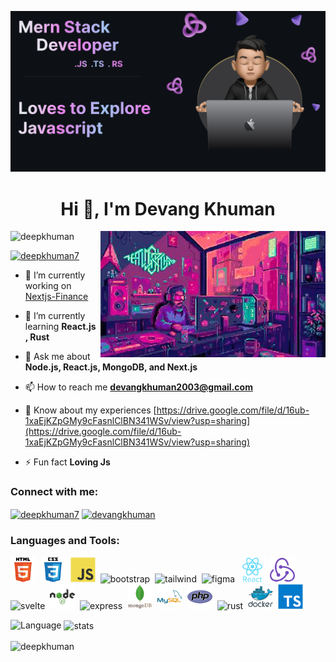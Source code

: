 ![logo](https://github.com/Deepkhuman/deepkhuman/blob/main/banner2.png)

<h1 align="center">Hi 👋, I'm Devang Khuman</h1>


<img align="right" alt="Coding" src="https://github.com/Deepkhuman/deepkhuman/blob/main/WhatsApp%20GIF%202024-08-03%20at%2016.28.03.gif">

<p align="left"> <img src="https://komarev.com/ghpvc/?username=deepkhuman&label=Profile%20views&color=0e75b6&style=flat" alt="deepkhuman" /> </p>

<p align="left"> <a href="https://twitter.com/deepkhuman7" target="blank"><img src="https://img.shields.io/twitter/follow/deepkhuman7?logo=twitter&style=for-the-badge" alt="deepkhuman7" /></a> </p>

- 🔭 I’m currently working on [Nextjs-Finance](https://github.com/Deepkhuman/Nextjs-Finance)

- 🌱 I’m currently learning **React.js , Rust**

- 💬 Ask me about **Node.js, React.js, MongoDB, and Next.js**

- 📫 How to reach me **devangkhuman2003@gmail.com**

- 📄 Know about my experiences [https://drive.google.com/file/d/16ub-1xaEjKZpGMy9cFasnlClBN341WSv/view?usp=sharing](https://drive.google.com/file/d/16ub-1xaEjKZpGMy9cFasnlClBN341WSv/view?usp=sharing)

- ⚡ Fun fact **Loving Js**

<h3 align="left">Connect with me:</h3>
<p align="left">
<a href="https://twitter.com/deepkhuman7" target="blank"><img align="center" src="https://raw.githubusercontent.com/rahuldkjain/github-profile-readme-generator/master/src/images/icons/Social/twitter.svg" alt="deepkhuman7" height="30" width="40" /></a>
<a href="https://linkedin.com/in/devangkhuman" target="blank"><img align="center" src="https://raw.githubusercontent.com/rahuldkjain/github-profile-readme-generator/master/src/images/icons/Social/linked-in-alt.svg" alt="devangkhuman" height="30" width="40" /></a>
</p>

<h3 align="left">Languages and Tools:</h3>
<div align="left">
	<div>
		<img
			src="https://raw.githubusercontent.com/devicons/devicon/master/icons/html5/html5-original-wordmark.svg"
			alt="html5"
			width="40"
			height="40"
		/>&nbsp;
		<img
			src="https://raw.githubusercontent.com/devicons/devicon/master/icons/css3/css3-original-wordmark.svg"
			alt="css3"
			width="40"
			height="40"
		/>&nbsp;
		<img
			src="https://raw.githubusercontent.com/devicons/devicon/master/icons/javascript/javascript-original.svg"
			alt="javascript"
			width="40"
			height="40"
		/>&nbsp;
		<img
			src="https://logowik.com/content/uploads/images/bootstrap-new725.logowik.com.webp"
			alt="bootstrap"
			width="40"
			height="35"
		/>&nbsp;
		<img
			src="https://www.vectorlogo.zone/logos/tailwindcss/tailwindcss-icon.svg"
			alt="tailwind"
			width="40"
			height="40"
		/>&nbsp;
		<img
			src="https://www.vectorlogo.zone/logos/figma/figma-icon.svg"
			alt="figma"
			width="40"
			height="40"
		/>&nbsp;
    <img
			src="https://raw.githubusercontent.com/devicons/devicon/master/icons/react/react-original-wordmark.svg"
			alt="react"
			width="40"
			height="40"
		/>&nbsp;
		<img
			src="https://raw.githubusercontent.com/devicons/devicon/master/icons/redux/redux-original.svg"
			alt="redux"
			width="40"
			height="40"
		/>&nbsp;
		<img
			src="https://upload.wikimedia.org/wikipedia/commons/1/1b/Svelte_Logo.svg"
			alt="svelte"
			width="40"
			height="40"
		/>&nbsp;
		<img
			src="https://raw.githubusercontent.com/devicons/devicon/master/icons/nodejs/nodejs-original-wordmark.svg"
			alt="nodejs"
			width="40"
			height="40"
		/>&nbsp;
		<img
			src="https://upload.wikimedia.org/wikipedia/en/thumb/7/7e/Express_Clothing_Logo.SVG/490px-Express_Clothing_Logo.SVG.png?20111009101149"
			alt="express"
			width="40"
			height="40"
		/>&nbsp;
		<img
			src="https://raw.githubusercontent.com/devicons/devicon/master/icons/mongodb/mongodb-original-wordmark.svg"
			title="MongoDB"
			alt="MongoDB"
			width="40"
			height="40"
		/>&nbsp;
		<img
			src="https://raw.githubusercontent.com/devicons/devicon/master/icons/mysql/mysql-original-wordmark.svg"
			alt="mysql"
			width="40"
			height="40"
		/>&nbsp;
		<img
			src="https://raw.githubusercontent.com/devicons/devicon/master/icons/php/php-original.svg"
			alt="php"
			width="40"
			height="40"
		/>&nbsp;
		<img
			src="https://www.techzine.eu/wp-content/uploads/2022/07/Rust_programming_language_black_logo.svg_.jpg"
			alt="rust"
			width="60"
			height="40"
		/>&nbsp;
		<img
			src="https://raw.githubusercontent.com/devicons/devicon/master/icons/docker/docker-original-wordmark.svg"
			alt="docker"
			width="40"
			height="40"
		/>&nbsp;
		<img
			src="https://raw.githubusercontent.com/devicons/devicon/master/icons/typescript/typescript-original.svg"
			alt="typescript"
			width="40"
			height="40"
		/>&nbsp;
	</div>
<p><img align="left" src="https://github-readme-stats.vercel.app/api/top-langs/?username=Deepkhuman&langs_count=8&count_private=false&layout=compact&theme=react&hide_border=true&bg_color=0D1117" alt="Language" /></p>

<p>&nbsp;<img align="center" src="https://github-readme-stats.vercel.app/api?username=Deepkhuman&layout=compact&theme=react&hide_border=true&bg_color=0D1117" alt="stats" /></p>

<p><img align="center" src="https://github-readme-streak-stats.herokuapp.com/?user=deepkhuman&layout=compact&theme=react&hide_border=true&bg_color=0D1117" alt="deepkhuman" /></p>

